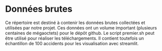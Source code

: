 # Données brutes
Ce répertoire est  destiné à contenir les données brutes collectées et utilisées par notre projet.
Ces données ont un volume important (plusieurs centaines de mégaoctets) pour le dépôt github.
Le script premier.sh peut être utilisé pour réaliser les téléchargements.
Il contient toutefois un échantillon de 100 accidents pour les visualisation avec streamlit.
